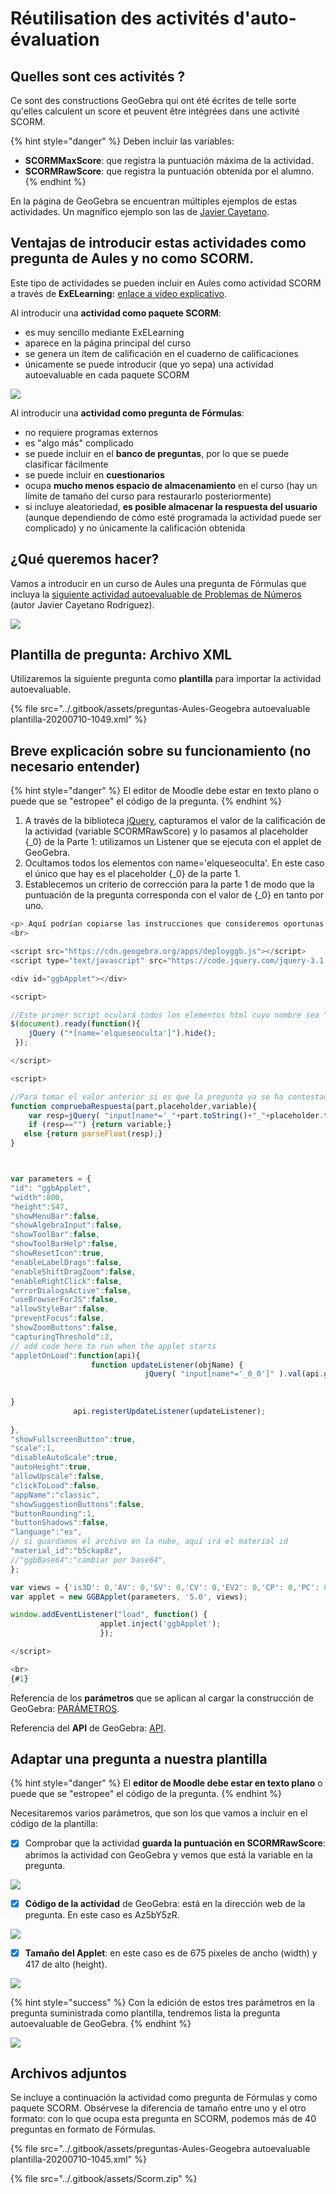 # Réutilisation des activités d'auto-évaluation

## Quelles sont ces activités ?

Ce sont des constructions GeoGebra qui ont été écrites de telle sorte qu'elles calculent un score et peuvent être intégrées dans une activité SCORM.

{% hint style="danger" %}
Deben incluir las variables:

* **SCORMMaxScore**: que registra la puntuación máxima de la actividad.
* **SCORMRawScore**: que registra la puntuación obtenida por el alumno.
{% endhint %}

En la página de GeoGebra se encuentran múltiples ejemplos de estas actividades. Un magnífico ejemplo son las de [Javier Cayetano](https://www.geogebra.org/u/javier+cayetano).

## Ventajas de introducir estas actividades como pregunta de Aules y no como SCORM.

Este tipo de actividades se pueden incluir en Aules como actividad SCORM a través de **ExELearning:** [enlace a vídeo explicativo](https://youtu.be/1F9pFOCnZAY).

Al introducir una **actividad como paquete SCORM**:

* es muy sencillo mediante ExELearning
* aparece en la página principal del curso
* se genera un ítem de calificación en el cuaderno de calificaciones
* únicamente se puede introducir (que yo sepa) una actividad autoevaluable en cada paquete SCORM

![](<../.gitbook/assets/image (47).png>)

Al introducir una **actividad como pregunta de Fórmulas**:

* no requiere programas externos
* es "algo más" complicado
* se puede incluir en el **banco de preguntas**, por lo que se puede clasificar fácilmente
* se puede incluir en **cuestionarios**
* ocupa **mucho menos espacio de almacenamiento** en el curso (hay un límite de tamaño del curso para restaurarlo posteriormente)
* si incluye aleatoriedad, **es posible almacenar la respuesta del usuario** (aunque dependiendo de cómo esté programada la actividad puede ser complicado) y no únicamente la calificación obtenida

## ¿Qué queremos hacer?

Vamos a introducir en un curso de Aules una pregunta de Fórmulas que incluya la [siguiente actividad autoevaluable de Problemas de Números](https://www.geogebra.org/m/Az5bY5zR) (autor Javier Cayetano Rodríguez).

![](<../.gitbook/assets/image (80).png>)

## Plantilla de pregunta: Archivo XML

Utilizaremos la siguiente pregunta como **plantilla** para importar la actividad autoevaluable.

{% file src="../.gitbook/assets/preguntas-Aules-Geogebra autoevaluable plantilla-20200710-1049.xml" %}

## Breve explicación sobre su funcionamiento (no necesario entender)

{% hint style="danger" %}
El editor de Moodle debe estar en texto plano o puede que se "estropee" el código de la pregunta.
{% endhint %}

1. A través de la biblioteca [jQuery](https://jquery.com/), capturamos el valor de la calificación de la actividad (variable SCORMRawScore) y lo pasamos al placeholder {\_0} de la Parte 1: utilizamos un Listener que se ejecuta con el applet de GeoGebra.
2. Ocultamos todos los elementos con name='elqueseoculta'. En este caso el único que hay es el placeholder {\_0} de la parte 1.
3. Establecemos un criterio de corrección para la parte 1 de modo que la puntuación de la pregunta corresponda con el valor de {\_0} en tanto por uno.

```javascript
<p> Aquí podrían copiarse las instrucciones que consideremos oportunas.</p>
<br>

<script src="https://cdn.geogebra.org/apps/deployggb.js"></script>
<script type="text/javascript" src="https://code.jquery.com/jquery-3.1.0.min.js"></script>

<div id="ggbApplet"></div>

<script>

//Este primer script oculará todos los elementos html cuyo nombre sea "elquesoculta"
$(document).ready(function(){
    jQuery ("*[name='elqueseoculta']").hide();
 });

</script>

<script>

//Para tomar el valor anterior si es que la pregunta ya se ha contestado, no se usa en esta pregunta
function compruebaRespuesta(part,placeholder,variable){
    var resp=jQuery( "input[name*='_"+part.toString()+"_"+placeholder.toString()+"']" ).val();
    if (resp=="") {return variable;}
   else {return parseFloat(resp);}
}



var parameters = {
"id": "ggbApplet",
"width":800,
"height":547,
"showMenuBar":false,
"showAlgebraInput":false,
"showToolBar":false,
"showToolBarHelp":false,
"showResetIcon":true,
"enableLabelDrags":false,
"enableShiftDragZoom":false,
"enableRightClick":false,
"errorDialogsActive":false,
"useBrowserForJS":false,
"allowStyleBar":false,
"preventFocus":false,
"showZoomButtons":false,
"capturingThreshold":3,
// add code here to run when the applet starts
"appletOnLoad":function(api){
                  function updateListener(objName) {                                     
                              jQuery( "input[name*='_0_0']" ).val(api.getValue('SCORMRawScore'));
                              
                                                                
}
              api.registerUpdateListener(updateListener);
            
},
"showFullscreenButton":true,
"scale":1,
"disableAutoScale":true,
"autoHeight":true,
"allowUpscale":false,
"clickToLoad":false,
"appName":"classic",
"showSuggestionButtons":false,
"buttonRounding":1,
"buttonShadows":false,
"language":"es",
// si guardamos el archivo en la nube, aquí irá el material id
"material_id":"b5ckap8z",
//"ggbBase64":"cambiar por base64",
};

var views = {'is3D': 0,'AV': 0,'SV': 0,'CV': 0,'EV2': 0,'CP': 0,'PC': 0,'DA': 0,'FI': 0,'macro': 0};
var applet = new GGBApplet(parameters, '5.0', views);

window.addEventListener("load", function() {
                    applet.inject('ggbApplet');
                    });

</script>

<br>
{#1}
```

Referencia de los **parámetros** que se aplican al cargar la construcción de GeoGebra: [PARÁMETROS](https://wiki.geogebra.org/en/Reference:GeoGebra\_App\_Parameters).

Referencia del **API** de GeoGebra: [API](https://wiki.geogebra.org/en/Reference:GeoGebra\_Apps\_API).

## Adaptar una pregunta a nuestra plantilla

{% hint style="danger" %}
El **editor de Moodle debe estar en texto plano** o puede que se "estropee" el código de la pregunta.
{% endhint %}

Necesitaremos varios parámetros, que son los que vamos a incluir en el código de la plantilla:

* [x] Comprobar que la actividad **guarda la puntuación en SCORMRawScore**: abrimos la actividad con GeoGebra y vemos que está la variable en la pregunta.

![](../.gitbook/assets/verSCORMRawScore.gif)

* [x] **Código de la actividad** de GeoGebra: está en la dirección web de la pregunta. En este caso es Az5bY5zR.

![](<../.gitbook/assets/image (50).png>)

* [x] **Tamaño del Applet**: en este caso es de 675 pixeles de ancho (width) y 417 de alto (height).

![](../.gitbook/assets/tamaño.gif)

{% hint style="success" %}
Con la edición de estos tres parámetros en la pregunta suministrada como plantilla, tendremos lista la pregunta autoevaluable de GeoGebra.
{% endhint %}

![](../.gitbook/assets/edicion.gif)

## Archivos adjuntos

Se incluye a continuación la actividad como pregunta de Fórmulas y como paquete SCORM. Obsérvese la diferencia de tamaño entre uno y el otro formato: con lo que ocupa esta pregunta en SCORM, podemos más de 40 preguntas en formato de Fórmulas.

{% file src="../.gitbook/assets/preguntas-Aules-Geogebra autoevaluable plantilla-20200710-1045.xml" %}

{% file src="../.gitbook/assets/Scorm.zip" %}
